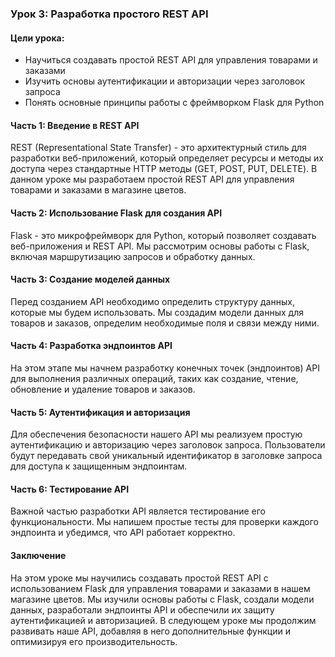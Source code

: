 ### Урок 3: Разработка простого REST API

#### Цели урока:
- Научиться создавать простой REST API для управления товарами и заказами
- Изучить основы аутентификации и авторизации через заголовок запроса
- Понять основные принципы работы с фреймворком Flask для Python

#### Часть 1: Введение в REST API

REST (Representational State Transfer) - это архитектурный стиль для разработки веб-приложений, который определяет ресурсы и методы их доступа через стандартные HTTP методы (GET, POST, PUT, DELETE). В данном уроке мы разработаем простой REST API для управления товарами и заказами в магазине цветов.

#### Часть 2: Использование Flask для создания API

Flask - это микрофреймворк для Python, который позволяет создавать веб-приложения и REST API. Мы рассмотрим основы работы с Flask, включая маршрутизацию запросов и обработку данных.

#### Часть 3: Создание моделей данных

Перед созданием API необходимо определить структуру данных, которые мы будем использовать. Мы создадим модели данных для товаров и заказов, определим необходимые поля и связи между ними.

#### Часть 4: Разработка эндпоинтов API

На этом этапе мы начнем разработку конечных точек (эндпоинтов) API для выполнения различных операций, таких как создание, чтение, обновление и удаление товаров и заказов.

#### Часть 5: Аутентификация и авторизация

Для обеспечения безопасности нашего API мы реализуем простую аутентификацию и авторизацию через заголовок запроса. Пользователи будут передавать свой уникальный идентификатор в заголовке запроса для доступа к защищенным эндпоинтам.

#### Часть 6: Тестирование API

Важной частью разработки API является тестирование его функциональности. Мы напишем простые тесты для проверки каждого эндпоинта и убедимся, что API работает корректно.

#### Заключение

На этом уроке мы научились создавать простой REST API с использованием Flask для управления товарами и заказами в нашем магазине цветов. Мы изучили основы работы с Flask, создали модели данных, разработали эндпоинты API и обеспечили их защиту аутентификацией и авторизацией. В следующем уроке мы продолжим развивать наше API, добавляя в него дополнительные функции и оптимизируя его производительность.